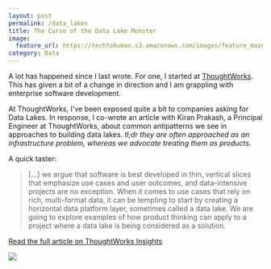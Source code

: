 ```yaml
---
layout: post
permalink: /data_lakes
title: The Curse of the Data Lake Monster 
image: 
  feature_url: https://techtohuman.s3.amazonaws.com/images/feature_maze.jpg
category: Data
---
```


A lot has happened since I last wrote. For one, I started at [ThoughtWorks](https://www.thoughtworks.com/). This has given a bit of a change in direction and I am grappling with enterprise software development. 

At ThoughtWorks, I've been exposed quite a bit to companies asking for Data Lakes. In response, I co-wrote an article with Kiran Prakash, a Principal Engineer at ThoughtWorks, about common antipatterns we see in approaches to building data lakes. <em>tl;dr they are often approached as an infrastructure problem, whereas we advocate treating them as products.</em>

A quick taster: 

> [...] we argue that software is best developed in thin, vertical slices that emphasize use cases and user outcomes, and data-intensive projects are no exception. When it comes to use cases that rely on rich, multi-format data, it can be tempting to start by creating a horizontal data platform layer, sometimes called a data lake. We are going to explore examples of how product thinking can apply to a project where a data lake is being considered as a solution.

[Read the full article on ThoughtWorks Insights](https://www.thoughtworks.com/insights/blog/curse-data-lake-monster)

![](https://techtohuman.s3.amazonaws.com/images/BAS19_2.JPG)

